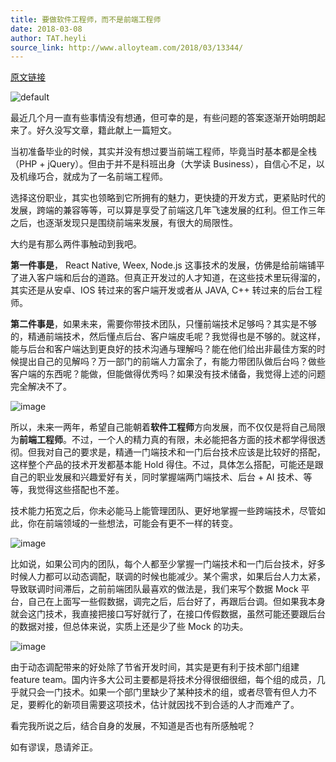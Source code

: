 ```yaml
---
title: 要做软件工程师，而不是前端工程师
date: 2018-03-08
author: TAT.heyli
source_link: http://www.alloyteam.com/2018/03/13344/
---
```


[原文链接](https://github.com/lcxfs1991/blog/issues/24)

![default](https://user-images.githubusercontent.com/3348398/37134219-801d9a66-22d2-11e8-91ab-7e455695218c.jpg)

最近几个月一直有些事情没有想通，但可幸的是，有些问题的答案逐渐开始明朗起来了。好久没写文章，籍此献上一篇短文。

当初准备毕业的时候，其实并没有想过要当前端工程师，毕竟当时基本都是全栈（PHP + jQuery）。但由于并不是科班出身（大学读 Business），自信心不足，以及机缘巧合，就成为了一名前端工程师。

选择这份职业，其实也领略到它所拥有的魅力，更快捷的开发方式，更紧贴时代的发展，跨端的兼容等等，可以算是享受了前端这几年飞速发展的红利。但工作三年之后，也逐渐发现只是围绕前端来发展，有很大的局限性。

大约是有那么两件事触动到我吧。

**第一件事是**， React Native, Weex, Node.js 这事技术的发展，仿佛是给前端铺平了进入客户端和后台的道路。但真正开发过的人才知道，在这些技术里玩得溜的，其实还是从安卓、IOS 转过来的客户端开发或者从 JAVA, C++ 转过来的后台工程师。

**第二件事是**，如果未来，需要你带技术团队，只懂前端技术足够吗？其实是不够的，精通前端技术，然后懂点后台、客户端皮毛呢？我觉得也是不够的。就这样，能与后台和客户端达到更良好的技术沟通与理解吗？能在他们给出非最佳方案的时候提出自己的见解吗？万一部门的前端人力富余了，有能力带团队做后台吗？做些客户端的东西呢？能做，但能做得优秀吗？如果没有技术储备，我觉得上述的问题完全解决不了。

![image](https://user-images.githubusercontent.com/3348398/37133613-81b74fdc-22cf-11e8-8613-2abe79cd9021.png)

所以，未来一两年，希望自己能朝着**软件工程师**方向发展，而不仅仅是将自己局限为**前端工程师**。不过，一个人的精力真的有限，未必能把各方面的技术都学得很透彻。但我对自己的要求是，精通一门端技术和一门后台技术应该是比较好的搭配，这样整个产品的技术开发都基本能 Hold 得住。不过，具体怎么搭配，可能还是跟自己的职业发展和兴趣爱好有关，同时掌握端两门端技术、后台 + AI 技术、等等，我觉得这些搭配也不差。

技术能力拓宽之后，你未必能马上能管理团队、更好地掌握一些跨端技术，尽管如此，你在前端领域的一些想法，可能会有更不一样的转变。

![image](https://user-images.githubusercontent.com/3348398/37133778-49ff1ede-22d0-11e8-9719-c145f43b3be9.png)

比如说，如果公司内的团队，每个人都至少掌握一门端技术和一门后台技术，好多时候人力都可以动态调配，联调的时候也能减少。某个需求，如果后台人力太紧，导致联调时间滞后，之前前端团队最喜欢的做法是，我们来写个数据 Mock 平台，自己在上面写一些假数据，调完之后，后台好了，再跟后台调。但如果我本身就会这门技术，我直接把接口写好就行了，在接口传假数据，虽然可能还要跟后台的数据对接，但总体来说，实质上还是少了些 Mock 的功夫。

![image](https://user-images.githubusercontent.com/3348398/37134254-aa84fad8-22d2-11e8-95cd-d7741a47696d.png)

由于动态调配带来的好处除了节省开发时间，其实是更有利于技术部门组建 feature team。国内许多大公司主要都是将技术分得很细很细，每个组的成员，几乎就只会一门技术。如果一个部门里缺少了某种技术的组，或者尽管有但人力不足，要孵化的新项目需要这项技术，估计就因找不到合适的人才而难产了。

看完我所说之后，结合自身的发展，不知道是否也有所感触呢？

如有谬误，恳请斧正。